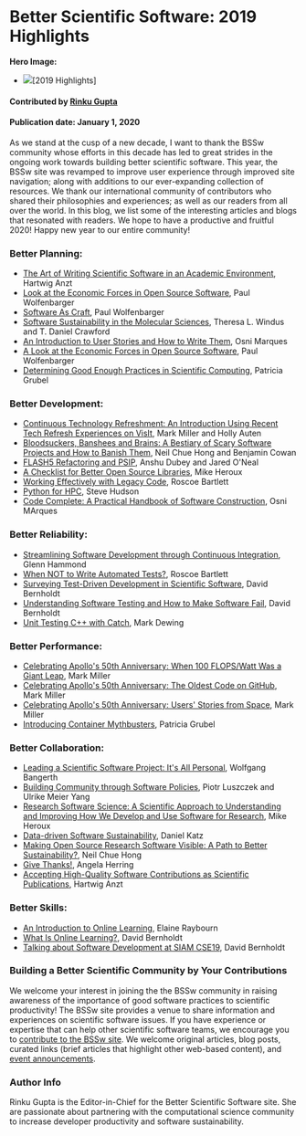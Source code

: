 # Better Scientific Software: 2019 Highlights

**Hero Image:**
- <img src="https://github.com/betterscientificsoftware/images/raw/master/Blog_010219_Mantage.png" />[2019 Highlights]

#### Contributed by [Rinku Gupta](https://github.com/rinkug "Rinku Gupta GitHub Profile")

#### Publication date: January 1, 2020

As we stand at the cusp of a new decade, I want to thank the BSSw community whose efforts in this decade has led to great strides in the ongoing work towards building better scientific software. This year, the BSSw site was revamped to improve user experience through improved site navigation; along with additions to our ever-expanding collection of resources. We thank our international community of contributors who shared their philosophies and experiences; as well as our readers from all over the world. In this blog, we list some of the interesting articles and blogs that resonated with readers. We hope to have a productive and fruitful 2020! Happy new year to our entire community!

### Better Planning:
- [The Art of Writing Scientific Software in an Academic Environment](https://bssw.io/blog_posts/the-art-of-writing-scientific-software-in-an-academic-environment), Hartwig Anzt
- [Look at the Economic Forces in Open Source Software](https://bssw.io/items/a-look-at-the-economic-forces-in-open-source-software), Paul Wolfenbarger
- [Software As Craft](https://bssw.io/blog_posts/software-as-craft), Paul Wolfenbarger
- [Software Sustainability in the Molecular Sciences](https://bssw.io/blog_posts/software-sustainability-in-the-molecular-sciences), Theresa L. Windus and T. Daniel Crawford 
- [An Introduction to User Stories and How to Write Them](https://bssw.io/items/an-introduction-to-user-stories-and-how-to-write-them), Osni Marques
- [A Look at the Economic Forces in Open Source Software](https://bssw.io/items/a-look-at-the-economic-forces-in-open-source-software), Paul Wolfenbarger
- [Determining Good Enough Practices in Scientific Computing](https://bssw.io/items/a-look-at-the-economic-forces-in-open-source-software), Patricia Grubel


### Better Development:
- [Continuous Technology Refreshment: An Introduction Using Recent Tech Refresh Experiences on VisIt](https://bssw.io/blog_posts/continuous-technology-refreshment-an-introduction-using-recent-tech-refresh-experiences-on-visit), Mark Miller and Holly Auten
- [Bloodsuckers, Banshees and Brains: A Bestiary of Scary Software Projects and How to Banish Them](https://bssw.io/blog_posts/bloodsuckers-banshees-and-brains-a-bestiary-of-scary-software-projects-and-how-to-banish-them), Neil Chue Hong and Benjamin Cowan
- [FLASH5 Refactoring and PSIP](https://bssw.io/blog_posts/flash5-refactoring-and-psip), Anshu Dubey and Jared  O'Neal
- [A Checklist for Better Open Source Libraries](https://bssw.io/items/a-checklist-for-better-open-source-libraries), Mike Heroux
- [Working Effectively with Legacy Code](https://bssw.io/items/working-effectively-with-legacy-code/), Roscoe Bartlett
- [Python for HPC](https://bssw.io/items/python-for-hpc), Steve Hudson
- [Code Complete: A Practical Handbook of Software Construction](https://bssw.io/items/code-complete-a-practical-handbook-of-software-construction), Osni MArques


### Better Reliability:
- [Streamlining Software Development through Continuous Integration](https://bssw.io/blog_posts/streamlining-software-development-through-continuous-integration), Glenn Hammond
- [When NOT to Write Automated Tests?](https://bssw.io/blog_posts/when-not-to-write-automated-tests), Roscoe Bartlett
- [Surveying Test-Driven Development in Scientific Software](https://bssw.io/items/surveying-test-driven-development-in-scientific-software), David Bernholdt
- [Understanding Software Testing and How to Make Software Fail](https://bssw.io/items/understanding-software-testing-and-how-to-make-software-fail), David Bernholdt
- [Unit Testing C++ with Catch](https://bssw.io/items/unit-testing-c-with-catch/), Mark Dewing


### Better Performance:
- [Celebrating Apollo's 50th Anniversary: When 100 FLOPS/Watt Was a Giant Leap](https://bssw.io/blog_posts/celebrating-apollo-s-50th-anniversary-when-100-flops-watt-was-a-giant-leap), Mark Miller
- [Celebrating Apollo's 50th Anniversary: The Oldest Code on GitHub](https://bssw.io/blog_posts/celebrating-apollo-s-50th-anniversary-the-oldest-code-on-github),  Mark Miller
- [Celebrating Apollo's 50th Anniversary: Users' Stories from Space](https://bssw.io/blog_posts/celebrating-apollo-s-50th-anniversary-users-stories-from-space),  Mark Miller
- [Introducing Container Mythbusters](https://bssw.io/items/introducing-container-mythbusters), Patricia Grubel

### Better Collaboration:
- [Leading a Scientific Software Project: It's All Personal](https://bssw.io/blog_posts/leading-a-scientific-software-project-it-s-all-personal), Wolfgang Bangerth
- [Building Community through Software Policies](https://bssw.io/blog_posts/building-community-through-software-policies), Piotr Luszczek and Ulrike Meier Yang 
- [Research Software Science: A Scientific Approach to Understanding and Improving How We Develop and Use Software for Research](https://bssw.io/blog_posts/research-software-science-a-scientific-approach-to-understanding-and-improving-how-we-develop-and-use-software-for-research), Mike Heroux
- [Data-driven Software Sustainability](https://bssw.io/blog_posts/data-driven-software-sustainability), Daniel Katz
- [Making Open Source Research Software Visible: A Path to Better Sustainability?](https://bssw.io/blog_posts/making-open-source-research-software-visible-a-path-to-better-sustainability), Neil Chue Hong
- [Give Thanks!](https://bssw.io/blog_posts/give-thanks), Angela Herring
- [Accepting High-Quality Software Contributions as Scientific Publications](https://bssw.io/blog_posts/accepting-high-quality-software-contributions-as-scientific-publications), Hartwig Anzt

### Better Skills:
- [An Introduction to Online Learning](https://bssw.io/items/an-introduction-to-online-learning), Elaine Raybourn
- [What Is Online Learning?](https://bssw.io/items/what-is-online-learning), David Bernholdt
- [Talking about Software Development at SIAM CSE19](https://bssw.io/blog_posts/talking-about-software-development-at-siam-cse19), David Bernholdt


### Building a Better Scientific Community by Your Contributions

We welcome your interest in joining the the BSSw community in raising awareness of the importance of good software practices to scientific productivity!  The BSSw site provides a venue to share information and experiences on scientific software issues.   If you have experience or expertise that can help other scientific software teams, we encourage you to [contribute to the BSSw site](https://bssw.io/pages/what-to-contribute-content-for-better-scientific-software).  We welcome original articles, blog posts, curated links (brief articles that highlight other web-based content), and [event announcements](https://bssw.io/events).

### Author Info
Rinku Gupta is the Editor-in-Chief for the Better Scientific Software site.  She are passionate about partnering with the computational science community to increase developer productivity and software sustainability.

<!---
Publish: no
RSS Update: 2020-01-04
Categories: collaboration
Topics: projects and organizations
Tags: bssw-article
Level: 2
Prerequisites: default
Aggregate: none
--->
